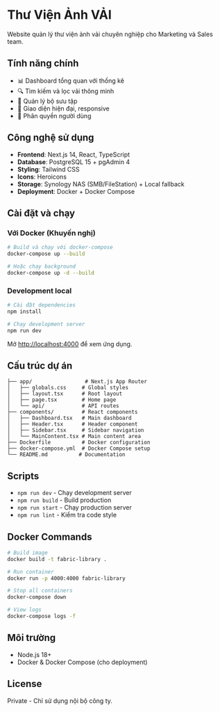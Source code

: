 # Thư Viện Ảnh VẢI

Website quản lý thư viện ảnh vải chuyên nghiệp cho Marketing và Sales team.

## Tính năng chính

- 📊 Dashboard tổng quan với thống kê
- 🔍 Tìm kiếm và lọc vải thông minh
- 📁 Quản lý bộ sưu tập
- 🎨 Giao diện hiện đại, responsive
- 👥 Phân quyền người dùng

## Công nghệ sử dụng

- **Frontend**: Next.js 14, React, TypeScript
- **Database**: PostgreSQL 15 + pgAdmin 4
- **Styling**: Tailwind CSS
- **Icons**: Heroicons
- **Storage**: Synology NAS (SMB/FileStation) + Local fallback
- **Deployment**: Docker + Docker Compose

## Cài đặt và chạy

### Với Docker (Khuyến nghị)

```bash
# Build và chạy với docker-compose
docker-compose up --build

# Hoặc chạy background
docker-compose up -d --build
```

### Development local

```bash
# Cài đặt dependencies
npm install

# Chạy development server
npm run dev
```

Mở [http://localhost:4000](http://localhost:4000) để xem ứng dụng.

## Cấu trúc dự án

```
├── app/                 # Next.js App Router
│   ├── globals.css     # Global styles
│   ├── layout.tsx      # Root layout
│   ├── page.tsx        # Home page
│   └── api/            # API routes
├── components/         # React components
│   ├── Dashboard.tsx   # Main dashboard
│   ├── Header.tsx      # Header component
│   ├── Sidebar.tsx     # Sidebar navigation
│   └── MainContent.tsx # Main content area
├── Dockerfile          # Docker configuration
├── docker-compose.yml  # Docker Compose setup
└── README.md          # Documentation
```

## Scripts

- `npm run dev` - Chạy development server
- `npm run build` - Build production
- `npm run start` - Chạy production server
- `npm run lint` - Kiểm tra code style

## Docker Commands

```bash
# Build image
docker build -t fabric-library .

# Run container
docker run -p 4000:4000 fabric-library

# Stop all containers
docker-compose down

# View logs
docker-compose logs -f
```

## Môi trường

- Node.js 18+
- Docker & Docker Compose (cho deployment)

## License

Private - Chỉ sử dụng nội bộ công ty.
